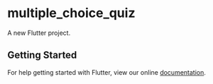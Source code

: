 # multiple_choice_quiz

A new Flutter project.

## Getting Started

For help getting started with Flutter, view our online
[documentation](https://flutter.io/).
